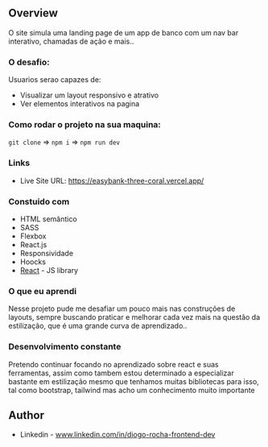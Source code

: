 ## Overview

O site simula uma landing page de um app de banco com um nav bar interativo, chamadas de ação e mais..

### O desafio:

Usuarios serao capazes de:

- Visualizar um layout responsivo e atrativo
- Ver elementos interativos na pagina

### Como rodar o projeto na sua maquina: <br>
```git clone``` => 
```npm i``` => 
```npm run dev```

### Links

- Live Site URL: https://easybank-three-coral.vercel.app/

### Constuido com

- HTML semântico
- SASS
- Flexbox
- React.js
- Responsividade
- Hoocks
- [React](https://reactjs.org/) - JS library

### O que eu aprendi

Nesse projeto pude me desafiar um pouco mais nas construções de layouts, sempre buscando praticar e melhorar cada vez mais na questão da estilização, que é uma grande curva de aprendizado..

### Desenvolvimento constante

Pretendo continuar focando no aprendizado sobre react e suas ferramentas, assim como tambem estou determinado a especializar bastante em estilização mesmo que tenhamos muitas bibliotecas para isso, tal como bootstrap, tailwind mas acho um conhecimento muito importante


## Author

- Linkedin - www.linkedin.com/in/diogo-rocha-frontend-dev
